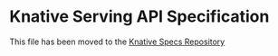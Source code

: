 # Knative Serving API Specification

This file has been moved to the [Knative Specs Repository](https://github.com/knative/specs/blob/main/specs/serving/knative-api-specification-1.0.md)
